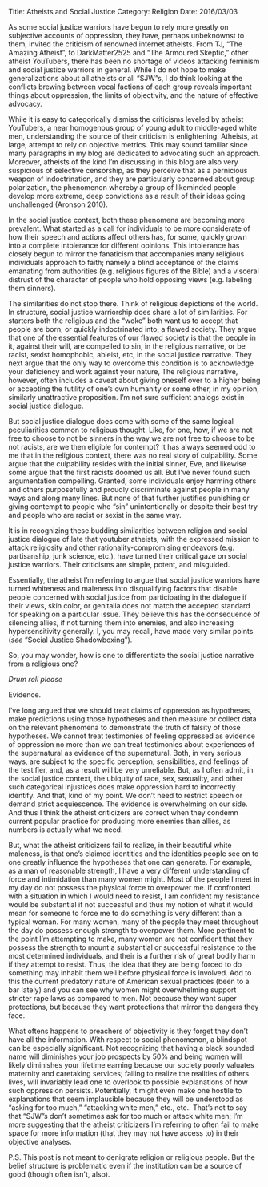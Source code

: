 Title: Atheists and Social Justice
Category: Religion
Date: 2016/03/03

As some social justice warriors have begun to rely more greatly on subjective accounts of oppression, they have, perhaps unbeknownst to them, invited the criticism of renowned internet atheists. From TJ, “The Amazing Atheist”, to DarkMatter2525 and “The Armoured Skeptic,” other atheist YouTubers, there has been no shortage of videos attacking feminism and social justice warriors in general. While I do not hope to make generalizations about all atheists or all “SJW”s, I do think looking at the conflicts brewing between vocal factions of each group reveals important things about oppression, the limits of objectivity, and the nature of effective advocacy.

While it is easy to categorically dismiss the criticisms leveled by atheist YouTubers, a near homogenous group of young adult to middle-aged white men, understanding the source of their criticism is enlightening. Atheists, at large, attempt to rely on objective metrics. This may sound familiar since many paragraphs in my blog are dedicated to advocating such an approach. Moreover, atheists of the kind I’m discussing in this blog are also very suspicious of selective censorship, as they perceive that as a pernicious weapon of indoctrination, and they are particularly concerned about group polarization, the phenomenon whereby a group of likeminded people develop more extreme, deep convictions as a result of their ideas going unchallenged (Aronson 2010).

In the social justice context, both these phenomena are becoming more prevalent. What started as a call for individuals to be more considerate of how their speech and actions affect others has, for some, quickly grown into a complete intolerance for different opinions. This intolerance has closely begun to mirror the fanaticism that accompanies many religious individuals approach to faith; namely a blind acceptance of the claims emanating from authorities (e.g. religious figures of the Bible) and a visceral distrust of the character of people who hold opposing views (e.g. labeling them sinners).

The similarities do not stop there. Think of religious depictions of the world. In structure, social justice warriorship does share a lot of similarities. For starters both the religious and the “woke” both want us to accept that people are born, or quickly indoctrinated into, a flawed society. They argue that one of the essential features of our flawed society is that the people in it, against their will, are compelled to sin, in the religious narrative, or be racist, sexist homophobic, ableist, etc, in the social justice narrative. They next argue that the only way to overcome this condition is to acknowledge your deficiency and work against your nature, The religious narrative, however, often includes a caveat about giving oneself over to a higher being or accepting the futility of one’s own humanity or some other, in my opinion, similarly unattractive proposition. I’m not sure sufficient analogs exist in social justice dialogue.

But social justice dialogue does come with some of the same logical peculiarities common to religious thought. Like, for one, how, if we are not free to choose to not be sinners in the way we are not free to choose to be not racists, are we then eligible for contempt? It has always seemed odd to me that in the religious context, there was no real story of culpability. Some argue that the culpability resides with the initial sinner, Eve, and likewise some argue that the first racists doomed us all. But I’ve never found such argumentation compelling. Granted, some individuals enjoy harming others and others purposefully and proudly discriminate against people in many ways and along many lines. But none of that further justifies punishing or giving contempt to people who “sin” unintentionally or despite their best try and people who are racist or sexist in the same way.

It is in recognizing these budding similarities between religion and social justice dialogue of late that youtuber atheists, with the expressed mission to attack religiosity and other rationality-compromising endeavors (e.g. partisanship, junk science, etc.), have turned their critical gaze on social justice warriors. Their criticisms are simple, potent, and misguided.

Essentially, the atheist I’m referring to argue that social justice warriors have turned whiteness and maleness into disqualifying factors that disable people concerned with social justice from participating in the dialogue if their views, skin color, or genitalia does not match the accepted standard for speaking on a particular issue. They believe this has the consequence of silencing allies, if not turning them into enemies, and also increasing hypersensitivity generally. I, you may recall, have made very similar points (*see* “Social Justice Shadowboxing”).

So, you may wonder, how is one to differentiate the social justice narrative from a religious one?

*Drum roll please*

Evidence.

I’ve long argued that we should treat claims of oppression as hypotheses, make predictions using those hypotheses and then measure or collect data on the relevant phenomena to demonstrate the truth of falsity of those hypotheses. We cannot treat testimonies of feeling oppressed as evidence of oppression no more than we can treat testimonies about experiences of the supernatural as evidence of the supernatural. Both, in very serious ways, are subject to the specific perception, sensibilities, and feelings of the testifier, and, as a result will be very unreliable. But, as I often admit, in the social justice context, the ubiquity of race, sex, sexuality, and other such categorical injustices does make oppression hard to incorrectly identify. And that, kind of my point. We don’t need to restrict speech or demand strict acquiescence. The evidence is overwhelming on our side. And thus I think the atheist criticizers are correct when they condemn current popular practice for producing more enemies than allies, as numbers is actually what we need.

But, what the atheist criticizers fail to realize, in their beautiful white maleness, is that one’s claimed identities and the identities people see on to one greatly influence the hypotheses that one can generate. For example, as a man of reasonable strength, I have a very different understanding of force and intimidation than many women might. Most of the people I meet in my day do not possess the physical force to overpower me. If confronted with a situation in which I would need to resist, I am confident my resistance would be substantial if not successful and thus my notion of what it would mean for someone to force me to do something is very different than a typical woman. For many women, many of the people they meet throughout the day do possess enough strength to overpower them. More pertinent to the point I’m attempting to make, many women are not confident that they possess the strength to mount a substantial or successful resistance to the most determined individuals, and their is a further risk of great bodily harm if they attempt to resist. Thus, the idea that they are being forced to do something may inhabit them well before physical force is involved. Add to this the current predatory nature of American sexual practices (been to a bar lately) and you can see why women might overwhelming support stricter rape laws as compared to men. Not because they want super protections, but because they want protections that mirror the dangers they face.

What oftens happens to preachers of objectivity is they forget they don’t have all the information. With respect to social phenomenon, a blindspot can be especially significant. Not recognizing that having a black sounded name will diminishes your job prospects by 50% and being women will likely diminishes your lifetime earning because our society poorly valuates maternity and caretaking services; failing to realize the realities of others lives, will invariably lead one to overlook to possible explanations of how such oppression persists. Potentially, it might even make one hostile to explanations that seem implausible because they will be understood as “asking for too much,” “attacking white men,” etc., etc.. That’s not to say that “SJW”s don’t sometimes ask for too much or attack white men; I’m more suggesting that the atheist criticizers I’m referring to often fail to make space for more information (that they may not have access to) in their objective analyses. 

P.S. This post is not meant to denigrate religion or religious people. But the belief structure is problematic even if the institution can be a source of good (though often isn't, also).
